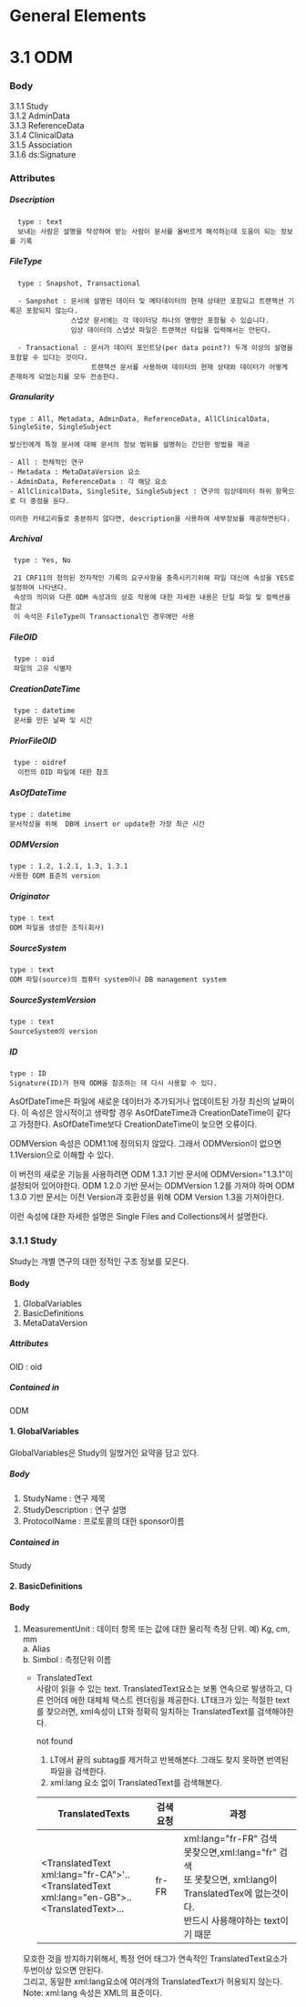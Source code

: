 General Elements
=========
# 3.1 ODM


### Body


3.1.1 Study   
3.1.2 AdminData   
3.1.3 ReferenceData   
3.1.4 ClinicalData   
3.1.5 Association   
3.1.6 ds:Signature   

### Attributes
  ##### Dsecription   
      type : text   
      보내는 사람은 설명을 작성하여 받는 사람이 문서를 올바르게 해석하는데 도움이 되는 정보를 기록
      
  ##### FileType
      type : Snapshot, Transactional
      
      - Sanpshot : 문서에 설명된 데이터 및 메타데이터의 현재 상태만 포함되고 트랜잭션 기록은 포함되지 않는다.   
                   스냅샷 문서에는 각 데이터당 하나의 명령만 포함될 수 있습니다.
                   임상 데이터의 스냅샷 파일은 트랜잭션 타입을 입력해서는 안된다.
                   
      - Transactional : 문서가 데이터 포인트당(per data point?) 두개 이상의 설명을 포함할 수 있다는 것이다.   
                        트랜잭션 문서를 사용하여 데이터의 현재 상태와 데이터가 어떻게 존재하게 되었는지를 모두 전송한다.     
  #####  Granularity
    type : All, Metadata, AdminData, ReferenceData, AllClinicalData, SingleSite, SingleSubject   
    
    발신인에게 특정 문서에 대해 문서의 정보 범위를 설명하는 간단한 방법을 제공  
    
    - All : 전체적인 연구
    - Metadata : MetaDataVersion 요소
    - AdminData, ReferenceData : 각 해당 요소
    - AllClinicalData, SingleSite, SingleSubject : 연구의 임상데이터 하위 항목으로 더 중점을 둔다.     
       
    이러한 카테고리들로 충분하지 않다면, description을 사용하여 세부정보를 제공하면된다.
    
 ##### Archival
     type : Yes, No
     
     21 CRF11의 정의된 전자적인 기록의 요구사항을 충족시키기위해 파일 대신에 속성을 YES로 설정하여 나타낸다.
     속성의 의미와 다른 ODM 속성과의 상호 작용에 대한 자세한 내용은 단일 파일 및 컬렉션을 참고     
     이 속석은 FileType이 Transactional인 경우에만 사용   
     
 ##### FileOID
     type : oid   
     파일의 고유 식별자
     
 ##### CreationDateTime
     type : datetime
     문서를 만든 날짜 및 시간
 
 ##### PriorFileOID
     type : oidref
      이전의 OID 파일에 대한 참조
 
 ##### AsOfDateTime
    type : datetime
    문서작성을 위해  DB에 insert or update한 가장 최근 시간
    
 ##### ODMVersion
    type : 1.2, 1.2.1, 1.3, 1.3.1
    사용한 ODM 표준의 version
    
 ##### Originator
    type : text
    ODM 파일을 생성한 조직(회사)
    
 ##### SourceSystem
    type : text
    ODM 파일(source)의 컴퓨터 system이나 DB management system
    
 ##### SourceSystemVersion
    type : text
    SourceSystem의 version

 ##### ID
    type : ID
    Signature(ID)가 현재 ODM을 참조하는 데 다시 사용할 수 있다.
    
AsOfDateTime은 파일에 새로운 데이터가 추가되거나 업데이트된 가장 최신의 날짜이다. 
이 속성은 암시적이고 생략할 경우 AsOfDateTime과 CreationDateTime이 같다고 가정한다.
AsOfDateTime보다 CreationDateTime이 늦으면 오류이다.

ODMVersion 속성은 ODM1.1에 정의되지 않았다. 그래서 ODMVersion이 없으면 1.1Version으로 이해할 수 있다.

이 버전의 새로운 기능을 사용하려면 ODM 1.3.1 기반 문서에 ODMVersion="1.3.1"이 설정되어 있어야한다.
ODM 1.2.0 기반 문서는 ODMVersion 1.2를 가져야 하며 ODM 1.3.0 기반 문서는 이전 Version과 호환성을 위해 ODM Version 1.3을 가져야한다.

이런 속성에 대한 자세한 설명은 Single Files and Collections에서 설명한다.

 ### 3.1.1 Study
 Study는 개별 연구의 대한 정적인 구조 정보를 모은다.
 #### Body
 1. GlobalVariables
 2. BasicDefinitions
 3. MetaDataVersion
 
 ##### Attributes
 OID : oid
 ##### Contained in
 ODM

 #### 1. GlobalVariables
 GlobalVariables은 Study의 일밙거인 요약을 담고 있다. 
 ##### Body
 1. StudyName : 연구 제목 
 2. StudyDescription : 연구 설명
 3. ProtocolName : 프로토콜의 대한 sponsor이름
 
 ##### Contained in
 Study

 #### 2. BasicDefinitions
 
 #### Body
 1. MeasurementUnit : 데이터 항목 또는 값에 대한 물리적 측정 단위. 예) Kg, cm, mm   
    a. Alias   
    b. Simbol : 측정단위 이름   
    -  TranslatedText    
    사람이 읽을 수 있는 text. TranslatedText요소는 보통 연속으로 발생하고, 다른 언어데 애한 대체체 택스트 렌더링을 제공한다. LT태크가 있는 적절한 text를 찾으러면, xml속성이 LT와 정확히 일치하는 TranslatedText를 검색해야한다. 
        
        not found
        1. LT에서 끝의 subtag를 제거하고 반복해본다. 그래도 찾지 못하면 번역된 파일을 검색한다.
        2. xml:lang 요소 없이 TranslatedText를 검색해본다.

        |TranslatedTexts|검색 요청|과정|
        |-----------------|---|---|
        |\<TranslatedText xml:lang="fr-CA">'..</br>\<TranslatedText xml:lang="en-GB">..</br>\<TranslatedText>...|fr-FR|xml:lang="fr-FR" 검색</br>못찾으면,xml:lang="fr" 검색</br>또 못찾으면, xml:lang이 TranslatedTex에 없는것이다.</br>반드시 사용해야하는 text이기 때문|
        
    모호한 것을 방지하기위해서, 특정 언어 태그가 연속적인 TranslatedText요소가 두번이상 있으면 안된다.   
    그리고, 동일한 xml:lang요소에 여러개의 TranslatedText가 허용되지 않는다.   
    Note: xml:lang 속성은 XML의 표준이다.
 
